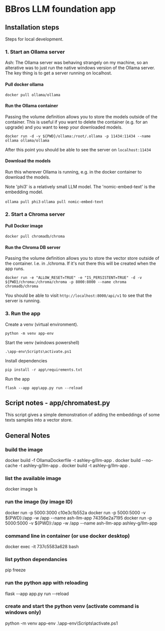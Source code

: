 # BBros LLM foundation app

## Installation steps

Steps for local development.


### 1. Start an Ollama server

Ash: The Ollama server was behaving strangely on my machine, so an alterative was to just run the native windows version of the Ollama server. The key thing is to get a server running on localhost.


#### Pull docker ollama

`docker pull ollama/ollama`


#### Run the Ollama container 

Passing the volume definition allows you to store the models outside of the container. This is useful if you want to delete the container (e.g. for an upgrade) and you want to keep your downloaded models.

`docker run -d -v ${PWD}/ollama:/root/.ollama -p 11434:11434 --name ollama ollama/ollama`

After this point you should be able to see the server on `localhost:11434`


#### Download the models 

Run this wherever Ollama is running, e.g. in the docker container to download the models. 

Note 'phi3' is a relatively small LLM model. The 'nomic-embed-text' is the embedding model.

`ollama pull phi3` 
`ollama pull nomic-embed-text` 



### 2. Start a Chroma server

#### Pull Docker image

`docker pull chromadb/chroma`


#### Run the Chroma DB server

Passing the volume definition allows you to store the vector store outside of the container. I.e. in ./chroma. If it's not there this will be created when the app runs.

`docker run -e "ALLOW_RESET=TRUE" -e "IS_PERSISTENT=TRUE" -d -v ${PWD}/chroma:/chroma/chroma -p 8000:8000 --name chroma chromadb/chroma`

You should be able to visit `http://localhost:8000/api/v1` to see that the server is running. 


### 3. Run the app 

Create a venv (virtual environment).

`python -m venv app-env`

Start the venv (windows powershell)

`.\app-env\Scripts\activate.ps1`

Install dependencies

`pip install -r app\requirements.txt`

Run the app

`flask --app app\app.py run --reload`


## Script notes - app/chromatest.py 

This script gives a simple demonstration of adding the embeddings of some texts samples into a vector store.




## General Notes

### build the image
docker build -f OllamaDockerfile -t ashley-g/llm-app .
docker build --no-cache -t ashley-g/llm-app .
docker build -t ashley-g/llm-app .

### list the available image
docker image ls

### run the image (by image ID)
docker run -p 5000:3000 c10e3c1b552a
docker run -p 5000:5000 -v ${PWD}:/app -w /app --name ash-llm-app 74356e2a7195
docker run -p 5000:5000 -v ${PWD}:/app -w /app --name ash-llm-app ashley-g/llm-app


### command line in container (or use docker desktop)
docker exec -it 737c5583a628 bash


### list python dependancies
pip freeze

### run the python app with reloading
flask --app app.py run --reload

### create and start the python venv (activate command is windows only)
python -m venv app-env
.\app-env\Scripts\activate.ps1



